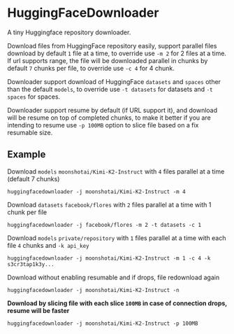 # HuggingFaceDownloader

A tiny Huggingface repository downloader.

Download files from HuggingFace repository easily, support parallel files download by default `1` file at a time, to override use `-m 2` for 2 files at a time.
If url supports range, the file will be downloaded parallel in chunks by default `7` chunks per file, to override use `-c 4` for 4 chunk.

Downloader support download of HuggingFace `datasets` and `spaces` other than the default `models`, to override use `-t datasets` for datasets and `-t spaces` for spaces.

Downloader support resume by default (if URL support it), and download will be resume on top of completed chunks, to make it better if you are intending to resume use `-p 100MB` option to slice file based on a fix resumable size.

## Example
Download `models` `moonshotai/Kimi-K2-Instruct` with `4` files parallel at a time (default 7 chunks)
```
huggingfacedownloader -j moonshotai/Kimi-K2-Instruct -m 4
```

Download `datasets` `facebook/flores` with `2` files parallel at a time with 1 chunk per file
```
huggingfacedownloader -j facebook/flores -m 2 -t datasets -c 1
```

Download `models` `private/repository` with `1` files parallel at a time with each file `4` chunks and `-k api_key`
```
huggingfacedownloader -j moonshotai/Kimi-K2-Instruct -m 1 -c 4 -k s3cr3tap1k3y...
```

Download without enabling resumable and if drops, file redownload again
```
huggingfacedownloader -j moonshotai/Kimi-K2-Instruct -n
```

**Download by slicing file with each slice `100MB` in case of connection drops, resume will be faster**
```
huggingfacedownloader -j moonshotai/Kimi-K2-Instruct -p 100MB
```
